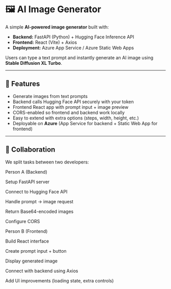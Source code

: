 # 🖼️ AI Image Generator 

A simple **AI-powered image generator** built with:
- **Backend:** FastAPI (Python) + Hugging Face Inference API  
- **Frontend:** React (Vite) + Axios
- **Deployment:** Azure App Service / Azure Static Web Apps  


Users can type a text prompt and instantly generate an AI image using **Stable Diffusion XL Turbo**.

---

## 🚀 Features
- Generate images from text prompts  
- Backend calls Hugging Face API securely with your token  
- Frontend React app with prompt input + image preview  
- CORS-enabled so frontend and backend work locally  
- Easy to extend with extra options (steps, width, height, etc.)
- Deployable on **Azure** (App Service for backend + Static Web App for frontend)


---

  
## 🤝 Collaboration

We split tasks between two developers:

Person A (Backend)

Setup FastAPI server

Connect to Hugging Face API

Handle prompt → image request

Return Base64-encoded images

Configure CORS

Person B (Frontend)

Build React interface

Create prompt input + button

Display generated image

Connect with backend using Axios

Add UI improvements (loading state, extra controls)
